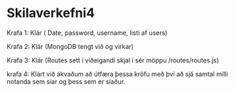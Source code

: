 # Skilaverkefni4
Krafa 1: Klár ( Date, password, username, listi af users)

Krafa 2: Klár (MongoDB tengt við og virkar)

Krafa 3: Klár (Routes sett í viðeigandi skjal í sér möppu /routes/routes.js)

krafa 4: Klárt við ákvaðum að útfæra þessa kröfu með því að sjá samtal milli notanda sem síar og þess sem er síaður. 